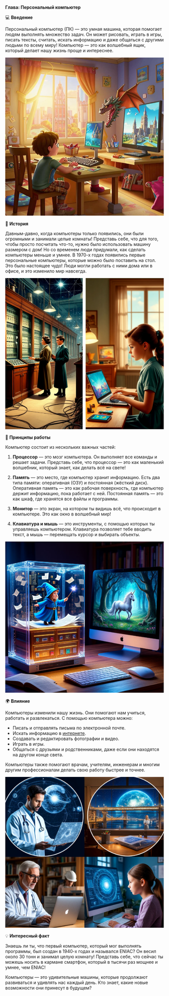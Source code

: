 **Глава: Персональный компьютер**

💻 **Введение**

Персональный компьютер (ПК) — это умная машина, которая помогает людям выполнять множество задач. Он может рисовать, играть в игры, писать тексты, считать, искать информацию и даже общаться с другими людьми по всему миру! Компьютер — это как волшебный ящик, который делает нашу жизнь проще и интереснее.

![Многофункциональность ПК](media/pc/introduction.png)


🌟 **История**

Давным-давно, когда компьютеры только появились, они были огромными и занимали целые комнаты! Представь себе, что для того, чтобы просто посчитать что-то, нужно было использовать машину размером с дом! Но со временем люди придумали, как сделать компьютеры меньше и умнее. В 1970-х годах появились первые персональные компьютеры, которые можно было поставить на стол. Это было настоящее чудо! Люди могли работать с ними дома или в офисе, и это изменило мир навсегда.

![Эволюция компьютеров](media/pc/history.png)

🔧 **Принципы работы**

Компьютер состоит из нескольких важных частей:

1. **Процессор** — это мозг компьютера. Он выполняет все команды и решает задачи. Представь себе, что процессор — это как маленький волшебник, который знает, как делать всё на свете!

2. **Память** — это место, где компьютер хранит информацию. Есть два типа памяти: оперативная (ОЗУ) и постоянная (жёсткий диск). Оперативная память — это как рабочая поверхность, где компьютер держит информацию, пока работает с ней. Постоянная память — это как шкаф, где хранятся все файлы и программы.

3. **Монитор** — это экран, на котором ты видишь всё, что происходит в компьютере. Это как окно в волшебный мир!

4. **Клавиатура и мышь** — это инструменты, с помощью которых ты управляешь компьютером. Клавиатура позволяет тебе вводить текст, а мышь — перемещать курсор и выбирать объекты.

![Устройство компьютера](media/pc/work.png)

🌍 **Влияние**

Компьютеры изменили нашу жизнь. Они помогают нам учиться, работать и развлекаться. С помощью компьютера можно:

- Писать и отправлять письма по электронной почте.
- Искать информацию в [интернете](Интернет.md#интернет).
- Создавать и редактировать фотографии и видео.
- Играть в игры.
- Общаться с друзьями и родственниками, даже если они находятся на другом конце света.

Компьютеры также помогают врачам, учителям, инженерам и многим другим профессионалам делать свою работу быстрее и точнее.

![Компьютер в профессиях](media/pc/influence.png)

💡 **Интересный факт**

Знаешь ли ты, что первый компьютер, который мог выполнять программы, был создан в 1940-х годах и назывался ENIAC? Он весил около 30 тонн и занимал целую комнату! Представь себе, что сейчас ты можешь носить в кармане смартфон, который в тысячи раз мощнее и умнее, чем ENIAC!

Компьютеры — это удивительные машины, которые продолжают развиваться и удивлять нас каждый день. Кто знает, какие новые возможности они принесут в будущем?